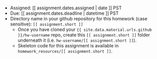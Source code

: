 - Assigned: [[ assignment.dates.assigned | date ]] PST
- Due: [[ assignment.dates.deadline | datetime ]] PST
- Directory name in your github repository for this homework (case sensitive): `[[ assignment.short ]]`
   - Once you have cloned your `{{ site.data.material.urls.github }}/hw-username` repo, create this `[[ assignment.short ]]` folder underneath it (i.e. `hw-username/[[ assignment.short ]]`).
   - Skeleton code for this assignment is available in `homework_resources/[[ assignment.short ]]`.
